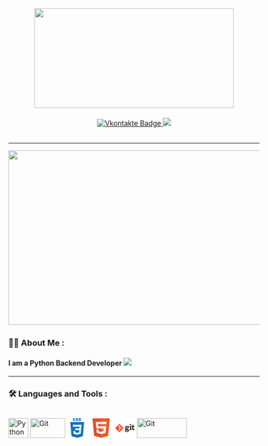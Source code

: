 <div id="header" align="center">
  <img src="https://media1.giphy.com/media/VTtANKl0beDFQRLDTh/200w.webp?cid=ecf05e47fyuoe2is41qtkvbc6qsucz9ehdbya0pd986x0crr&ep=v1_gifs_search&rid=200w.webp&ct=g" width="400" height="200"/>
</div>

<br/>

<div id="badges"  align="center">
  <a href="https://vk.com/susdude">
     <img src="https://img.shields.io/badge/Vkontakte-blue?style=for-the-badge&logo=vk&logoColor=white" alt="Vkontakte Badge"/>
  </a>
  <a href="your-twitter-URL">
      <img src="https://img.shields.io/badge/Instagram-orange?style=for-the-badge&logo=instagram&logoColor=white alt="Youtube Badge"/>
  </a>
</div>
<br/>

---

<div align="center">
  <img src="https://media0.giphy.com/media/qgQUggAC3Pfv687qPC/200.webp?cid=ecf05e478w5aunm017ol7qthv4cvn8fftah8adlaw9syyzrs&ep=v1_gifs_search&rid=200.webp&ct=g" width="700" height="350"/>
</div>

### :man_technologist: About Me :
#### I am a Python Backend Developer <img src="https://media.giphy.com/media/WUlplcMpOCEmTGBtBW/giphy.gif" width="30">

---

### :hammer_and_wrench: Languages and Tools :

<br>

<div>
  <img src="https://upload.wikimedia.org/wikipedia/commons/thumb/0/0a/Python.svg/72px-Python.svg.png" title="Python" **alt="Python" width="40" height="40"/>
  <img src="https://cdn.icon-icons.com/icons2/2415/PNG/512/django_original_logo_icon_146559.png" title="Git" **alt="Git" width="70" height="40"/>
  <img src="https://github.com/devicons/devicon/blob/master/icons/css3/css3-plain-wordmark.svg"  title="CSS3" alt="CSS" width="40" height="40"/>&nbsp;
  <img src="https://github.com/devicons/devicon/blob/master/icons/html5/html5-original.svg" title="HTML5" alt="HTML" width="40" height="40"/>&nbsp;
  <img src="https://github.com/devicons/devicon/blob/master/icons/git/git-original-wordmark.svg" title="Git" **alt="Git" width="40" height="40"/>
  <img src="https://www.django-rest-framework.org/img/logo.png" title="Git" **alt="Git" width="100" height="40"/>
</div>

